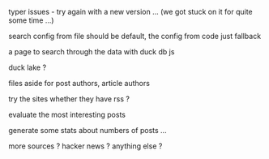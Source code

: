 typer issues - try again with a new version ... (we got stuck on it for quite some time ...)

search config from file should be default, the config from code just fallback

a page to search through the data with duck db js

duck lake ?

files aside for post authors, article authors

try the sites whether they have rss ?

evaluate the most interesting posts

generate some stats about numbers of posts ...

more sources ? hacker news ? anything else ?